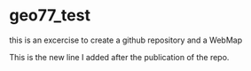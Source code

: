 # geo77_test
 this is an excercise to create a github repository and a WebMap
 
 This is the new line I added after the publication of the repo.
